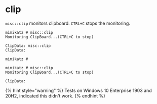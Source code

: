 # clip

`misc::clip` monitors clipboard. `CTRL+C` stops the monitoring.

```
mimikatz # misc::clip
Monitoring ClipBoard...(CTRL+C to stop)

ClipData: misc::clip
ClipData:

mimikatz #

mimikatz # misc::clip
Monitoring ClipBoard...(CTRL+C to stop)

ClipData:
```

{% hint style="warning" %}
Tests on Windows 10 Enterprise 1903 and 20H2, indicated this didn't work.
{% endhint %}
